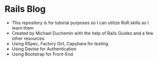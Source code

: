 Rails Blog
==========

* This repository is for tutorial purposes so I can utilize RoR skills as I learn them
* Created by Michael Duchemin with the help of Rails Guides and a few other resources.
* Using RSpec, Factory Girl, Capybara for testing
* Using Devise for Authentication
* Using Bootstrap for Front-End 
